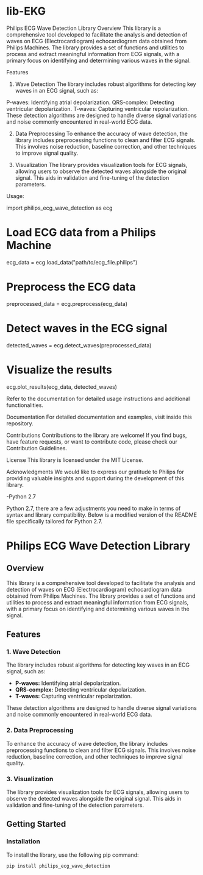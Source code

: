 # lib-EKG


Philips ECG Wave Detection Library
Overview
This library is a comprehensive tool developed to facilitate the analysis and detection of waves on ECG (Electrocardiogram) echocardiogram data obtained from Philips Machines. The library provides a set of functions and utilities to process and extract meaningful information from ECG signals, with a primary focus on identifying and determining various waves in the signal.

Features
1. Wave Detection
The library includes robust algorithms for detecting key waves in an ECG signal, such as:

P-waves: Identifying atrial depolarization.
QRS-complex: Detecting ventricular depolarization.
T-waves: Capturing ventricular repolarization.
These detection algorithms are designed to handle diverse signal variations and noise commonly encountered in real-world ECG data.

2. Data Preprocessing
To enhance the accuracy of wave detection, the library includes preprocessing functions to clean and filter ECG signals. This involves noise reduction, baseline correction, and other techniques to improve signal quality.

3. Visualization
The library provides visualization tools for ECG signals, allowing users to observe the detected waves alongside the original signal. This aids in validation and fine-tuning of the detection parameters.

Usage:

import philips_ecg_wave_detection as ecg

# Load ECG data from a Philips Machine
ecg_data = ecg.load_data("path/to/ecg_file.philips")

# Preprocess the ECG data
preprocessed_data = ecg.preprocess(ecg_data)

# Detect waves in the ECG signal
detected_waves = ecg.detect_waves(preprocessed_data)

# Visualize the results
ecg.plot_results(ecg_data, detected_waves)


Refer to the documentation for detailed usage instructions and additional functionalities.

Documentation
For detailed documentation and examples, visit inside this repository.

Contributions
Contributions to the library are welcome! If you find bugs, have feature requests, or want to contribute code, please check our Contribution Guidelines.

License
This library is licensed under the MIT License.

Acknowledgments
We would like to express our gratitude to Philips for providing valuable insights and support during the development of this library.




-Python 2.7

Python 2.7, there are a few adjustments you need to make in terms of syntax and library compatibility. Below is a modified version of the README file specifically tailored for Python 2.7.

# Philips ECG Wave Detection Library

## Overview

This library is a comprehensive tool developed to facilitate the analysis and detection of waves on ECG (Electrocardiogram) echocardiogram data obtained from Philips Machines. The library provides a set of functions and utilities to process and extract meaningful information from ECG signals, with a primary focus on identifying and determining various waves in the signal.

## Features

### 1. Wave Detection

The library includes robust algorithms for detecting key waves in an ECG signal, such as:

- **P-waves:** Identifying atrial depolarization.
- **QRS-complex:** Detecting ventricular depolarization.
- **T-waves:** Capturing ventricular repolarization.

These detection algorithms are designed to handle diverse signal variations and noise commonly encountered in real-world ECG data.

### 2. Data Preprocessing

To enhance the accuracy of wave detection, the library includes preprocessing functions to clean and filter ECG signals. This involves noise reduction, baseline correction, and other techniques to improve signal quality.

### 3. Visualization

The library provides visualization tools for ECG signals, allowing users to observe the detected waves alongside the original signal. This aids in validation and fine-tuning of the detection parameters.

## Getting Started

### Installation

To install the library, use the following pip command:

```bash
pip install philips_ecg_wave_detection
